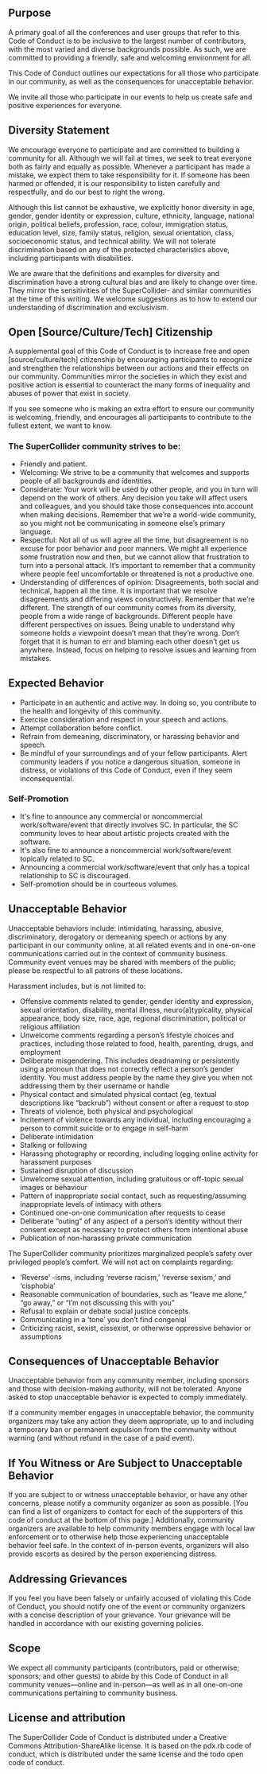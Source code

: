 ## Purpose

A primary goal of all the conferences and user groups that refer to this Code of Conduct is to be inclusive to the largest number of contributors, with the most varied and diverse backgrounds possible. As such, we are committed to providing a friendly, safe and welcoming environment for all.

This Code of Conduct outlines our expectations for all those who participate in our community, as well as the consequences for unacceptable behavior.

We invite all those who participate in our events to help us create safe and positive experiences for everyone.

## Diversity Statement

We encourage everyone to participate and are committed to building a community for all. Although we will fail at times, we seek to treat everyone both as fairly and equally as possible. Whenever a participant has made a mistake, we expect them to take responsibility for it. If someone has been harmed or offended, it is our responsibility to listen carefully and respectfully, and do our best to right the wrong.

Although this list cannot be exhaustive, we explicitly honor diversity in age, gender, gender identity or expression, culture, ethnicity, language, national origin, political beliefs, profession, race, colour, immigration status, education level, size, family status, religion, sexual orientation, class, socioeconomic status, and technical ability. We will not tolerate discrimination based on any of the protected characteristics above, including participants with disabilities.

We are aware that the definitions and examples for diversity and discrimination have a strong cultural bias and are likely to change over time. They mirror the sensitivities of the SuperCollider- and similar communities at the time of this writing. We welcome suggestions as to how to extend our understanding of discrimination and exclusivism.

## Open [Source/Culture/Tech] Citizenship

A supplemental goal of this Code of Conduct is to increase free and open [source/culture/tech] citizenship by encouraging participants to recognize and strengthen the relationships between our actions and their effects on our community.
Communities mirror the societies in which they exist and positive action is essential to counteract the many forms of inequality and abuses of power that exist in society.

If you see someone who is making an extra effort to ensure our community is welcoming, friendly, and encourages all participants to contribute to the fullest extent, we want to know.

### The SuperCollider community strives to be:

* Friendly and patient. 
* Welcoming: We strive to be a community that welcomes and supports people of all backgrounds and identities. 
* Considerate: Your work will be used by other people, and you in turn will depend on the work of others. Any decision you take will affect users and colleagues, and you should take those consequences into account when making decisions. Remember that we’re a world-wide community, so you might not be communicating in someone else’s primary language. 
* Respectful: Not all of us will agree all the time, but disagreement is no excuse for poor behavior and poor manners. We might all experience some frustration now and then, but we cannot allow that frustration to turn into a personal attack. It’s important to remember that a community where people feel uncomfortable or threatened is not a productive one. 
* Understanding of differences of opinion: Disagreements, both social and technical, happen all the time. It is important that we resolve disagreements and differing views constructively. Remember that we’re different. The strength of our community comes from its diversity, people from a wide range of backgrounds. Different people have different perspectives on issues. Being unable to understand why someone holds a viewpoint doesn’t mean that they’re wrong. Don’t forget that it is human to err and blaming each other doesn’t get us anywhere. Instead, focus on helping to resolve issues and learning from mistakes. 

## Expected Behavior

* Participate in an authentic and active way. In doing so, you contribute to the health and longevity of this community. 
* Exercise consideration and respect in your speech and actions. 
* Attempt collaboration before conflict. 
* Refrain from demeaning, discriminatory, or harassing behavior and speech. 
* Be mindful of your surroundings and of your fellow participants. Alert community leaders if you notice a dangerous situation, someone in distress, or violations of this Code of Conduct, even if they seem inconsequential. 

### Self-Promotion
* It's fine to announce any commercial or noncommercial work/software/event that directly involves SC. In particular, the SC community loves to hear about artistic projects created with the software. 
* It's also fine to announce a noncommercial work/software/event topically related to SC. 
* Announcing a commercial work/software/event that only has a topical relationship to SC is discouraged. 
* Self-promotion should be in courteous volumes. 

## Unacceptable Behavior

Unacceptable behaviors include: intimidating, harassing, abusive, discriminatory, derogatory or demeaning speech or actions by any participant in our community online, at all related events and in one-on-one communications carried out in the context of community business. Community event venues may be shared with members of the public; please be respectful to all patrons of these locations.

Harassment includes, but is not limited to:

* Offensive comments related to gender, gender identity and expression, sexual orientation, disability, mental illness, neuro(a)typicality, physical appearance, body size, race, age, regional discrimination, political or religious affiliation 
* Unwelcome comments regarding a person’s lifestyle choices and practices, including those related to food, health, parenting, drugs, and employment 
* Deliberate misgendering. This includes deadnaming or persistently using a pronoun that does not correctly reflect a person’s gender identity. You must address people by the name they give you when not addressing them by their username or handle 
* Physical contact and simulated physical contact (eg, textual descriptions like “backrub”) without consent or after a request to stop 
* Threats of violence, both physical and psychological 
* Incitement of violence towards any individual, including encouraging a person to commit suicide or to engage in self-harm 
* Deliberate intimidation 
* Stalking or following 
* Harassing photography or recording, including logging online activity for harassment purposes 
* Sustained disruption of discussion 
* Unwelcome sexual attention, including gratuitous or off-topic sexual images or behaviour 
* Pattern of inappropriate social contact, such as requesting/assuming inappropriate levels of intimacy with others 
* Continued one-on-one communication after requests to cease 
* Deliberate “outing” of any aspect of a person’s identity without their consent except as necessary to protect others from intentional abuse 
* Publication of non-harassing private communication 

The SuperCollider community prioritizes marginalized people’s safety over privileged people’s comfort. We will not act on complaints regarding:
* ‘Reverse’ -isms, including ‘reverse racism,’ ‘reverse sexism,’ and ‘cisphobia’ 
* Reasonable communication of boundaries, such as “leave me alone,” “go away,” or “I’m not discussing this with you” 
* Refusal to explain or debate social justice concepts 
* Communicating in a ‘tone’ you don’t find congenial 
* Criticizing racist, sexist, cissexist, or otherwise oppressive behavior or assumptions 

## Consequences of Unacceptable Behavior

Unacceptable behavior from any community member, including sponsors and those with decision-making authority, will not be tolerated. Anyone asked to stop unacceptable behavior is expected to comply immediately.

If a community member engages in unacceptable behavior, the community organizers may take any action they deem appropriate, up to and including a temporary ban or permanent expulsion from the community without warning (and without refund in the case of a paid event).

## If You Witness or Are Subject to Unacceptable Behavior

If you are subject to or witness unacceptable behavior, or have any other concerns, please notify a community organizer as soon as possible. \[You can find a list of organizers to contact for each of the supporters of this code of conduct at the bottom of this page.\] Additionally, community organizers are available to help community members engage with local law enforcement or to otherwise help those experiencing unacceptable behavior feel safe. In the context of in-person events, organizers will also provide escorts as desired by the person experiencing distress.

## Addressing Grievances

If you feel you have been falsely or unfairly accused of violating this Code of Conduct, you should notify one of the event or community organizers with a concise description of your grievance. Your grievance will be handled in accordance with our existing governing policies.

## Scope

We expect all community participants (contributors, paid or otherwise; sponsors; and other guests) to abide by this Code of Conduct in all community venues—online and in-person—as well as in all one-on-one communications pertaining to community business.

## License and attribution

The SuperCollider Code of Conduct is distributed under a Creative Commons Attribution-ShareAlike license. It is based on the pdx.rb code of conduct, which is distributed under the same license and the todo open code of conduct.

